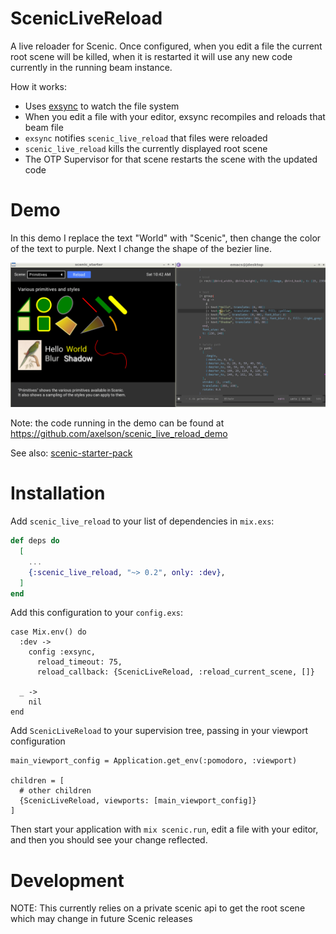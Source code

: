 # ScenicLiveReload

A live reloader for Scenic. Once configured, when you edit a file the current
root scene will be killed, when it is restarted it will use any new code
currently in the running beam instance.

How it works:
* Uses [exsync](https://github.com/axelson/exsync) to watch the file system 
* When you edit a file with your editor, exsync recompiles and reloads that beam file
* `exsync` notifies `scenic_live_reload` that files were reloaded
* `scenic_live_reload` kills the currently displayed root scene
* The OTP Supervisor for that scene restarts the scene with the updated code

# Demo

In this demo I replace the text "World" with "Scenic", then change the color of
the text to purple. Next I change the shape of the bezier line.

[![Screencast Demo](./demo.gif)](https://raw.githubusercontent.com/axelson/scenic-starter-pack/master/demo.gif)

Note: the code running in the demo can be found at https://github.com/axelson/scenic_live_reload_demo

See also: [scenic-starter-pack](https://github.com/axelson/scenic-starter-pack)

# Installation

Add `scenic_live_reload` to your list of dependencies in `mix.exs`:

```elixir
def deps do
  [
    ...
    {:scenic_live_reload, "~> 0.2", only: :dev},
  ]
end
```

Add this configuration to your `config.exs`:
```
case Mix.env() do
  :dev ->
    config :exsync,
      reload_timeout: 75,
      reload_callback: {ScenicLiveReload, :reload_current_scene, []}

  _ ->
    nil
end
```

Add `ScenicLiveReload` to your supervision tree, passing in your viewport configuration

```
main_viewport_config = Application.get_env(:pomodoro, :viewport)

children = [
  # other children
  {ScenicLiveReload, viewports: [main_viewport_config]}
]
```

Then start your application with `mix scenic.run`, edit a file with your editor, and then you should see your change reflected.

# Development

NOTE: This currently relies on a private scenic api to get the root scene which may change in future Scenic releases
